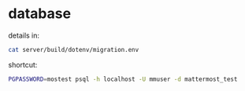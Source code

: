 # database

details in:

```bash
cat server/build/dotenv/migration.env
```

shortcut:

```bash
PGPASSWORD=mostest psql -h localhost -U mmuser -d mattermost_test
```